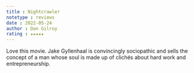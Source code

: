 ```yaml
---
title : Nightcrawler
notetype : reviews
date : 2022-05-24
author : Dan Gilroy
rating : ★★★★★
---
```


Love this movie. Jake Gyllenhaal is convincingly sociopathic and sells the concept of a man whose soul is made up of clichés about hard work and entrepreneurship.